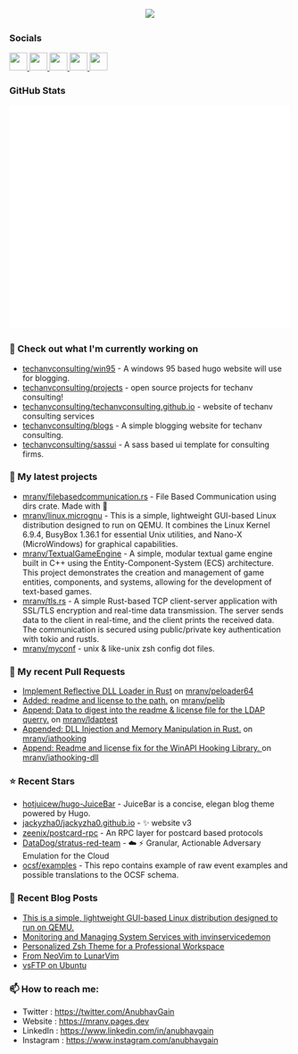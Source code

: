 <p align="center"><img src="https://raw.githubusercontent.com/mranv/mranv/main/anubhavgain.png" /></p>



### Socials

<p align="left"> <a href="https://www.github.com/mranv" target="_blank" rel="noreferrer"> <picture> <source media="(prefers-color-scheme: dark)" srcset="https://raw.githubusercontent.com/danielcranney/readme-generator/main/public/icons/socials/github-dark.svg" /> <source media="(prefers-color-scheme: light)" srcset="https://raw.githubusercontent.com/danielcranney/readme-generator/main/public/icons/socials/github.svg" /> <img src="https://raw.githubusercontent.com/danielcranney/readme-generator/main/public/icons/socials/github.svg" width="32" height="32" /> </picture> </a> <a href="http://www.instagram.com/anubhavgain" target="_blank" rel="noreferrer"> <picture> <source media="(prefers-color-scheme: dark)" srcset="https://raw.githubusercontent.com/danielcranney/readme-generator/main/public/icons/socials/instagram-dark.svg" /> <source media="(prefers-color-scheme: light)" srcset="https://raw.githubusercontent.com/danielcranney/readme-generator/main/public/icons/socials/instagram.svg" /> <img src="https://raw.githubusercontent.com/danielcranney/readme-generator/main/public/icons/socials/instagram.svg" width="32" height="32" /> </picture> </a> <a href="https://www.linkedin.com/in/anubhavgain" target="_blank" rel="noreferrer"> <picture> <source media="(prefers-color-scheme: dark)" srcset="https://raw.githubusercontent.com/danielcranney/readme-generator/main/public/icons/socials/linkedin-dark.svg" /> <source media="(prefers-color-scheme: light)" srcset="https://raw.githubusercontent.com/danielcranney/readme-generator/main/public/icons/socials/linkedin.svg" /> <img src="https://raw.githubusercontent.com/danielcranney/readme-generator/main/public/icons/socials/linkedin.svg" width="32" height="32" /> </picture> </a> <a href="https://mranv.pages.dev/rss.xml" target="_blank" rel="noreferrer"> <picture> <source media="(prefers-color-scheme: dark)" srcset="https://raw.githubusercontent.com/danielcranney/readme-generator/main/public/icons/socials/rss-dark.svg" /> <source media="(prefers-color-scheme: light)" srcset="https://raw.githubusercontent.com/danielcranney/readme-generator/main/public/icons/socials/rss.svg" /> <img src="https://raw.githubusercontent.com/danielcranney/readme-generator/main/public/icons/socials/rss.svg" width="32" height="32" /> </picture> </a> <a href="https://www.x.com/AnubhavGain" target="_blank" rel="noreferrer"> <picture> <source media="(prefers-color-scheme: dark)" srcset="https://raw.githubusercontent.com/danielcranney/readme-generator/main/public/icons/socials/twitter-dark.svg" /> <source media="(prefers-color-scheme: light)" srcset="https://raw.githubusercontent.com/danielcranney/readme-generator/main/public/icons/socials/twitter.svg" /> <img src="https://raw.githubusercontent.com/danielcranney/readme-generator/main/public/icons/socials/twitter.svg" width="32" height="32" /> </picture> </a> </p>

### GitHub Stats

<p align="left"><img src="https://raw.githubusercontent.com/mranv/mranv/main/github-metrics.svg" /></p>

### 👷 Check out what I'm currently working on

- [techanvconsulting/win95](https://github.com/techanvconsulting/win95) - A windows 95 based hugo website will use for blogging. 
- [techanvconsulting/projects](https://github.com/techanvconsulting/projects) - open source projects for techanv consulting!
- [techanvconsulting/techanvconsulting.github.io](https://github.com/techanvconsulting/techanvconsulting.github.io) - website of techanv consulting services
- [techanvconsulting/blogs](https://github.com/techanvconsulting/blogs) - A simple blogging website for techanv consulting.
- [techanvconsulting/sassui](https://github.com/techanvconsulting/sassui) - A sass based ui template for consulting firms.
### 🌱 My latest projects

- [mranv/filebasedcommunication.rs](https://github.com/mranv/filebasedcommunication.rs) - File Based Communication using dirs crate. Made with 🦀
- [mranv/linux.micrognu](https://github.com/mranv/linux.micrognu) - This is a simple, lightweight GUI-based Linux distribution designed to run on QEMU. It combines the Linux Kernel 6.9.4, BusyBox 1.36.1 for essential Unix utilities, and Nano-X (MicroWindows) for graphical capabilities.
- [mranv/TextualGameEngine](https://github.com/mranv/TextualGameEngine) - A simple, modular textual game engine built in C&#43;&#43; using the Entity-Component-System (ECS) architecture. This project demonstrates the creation and management of game entities, components, and systems, allowing for the development of text-based games.
- [mranv/tls.rs](https://github.com/mranv/tls.rs) - A simple Rust-based TCP client-server application with SSL/TLS encryption and real-time data transmission. The server sends data to the client in real-time, and the client prints the received data. The communication is secured using public/private key authentication with tokio and rustls.
- [mranv/myconf](https://github.com/mranv/myconf) - unix &amp; like-unix zsh config dot files.
### 🔨 My recent Pull Requests

- [Implement Reflective DLL Loader in Rust](https://github.com/mranv/peloader64/pull/1) on [mranv/peloader64](https://github.com/mranv/peloader64)
- [Added: readme and license to the path.](https://github.com/mranv/pelib/pull/1) on [mranv/pelib](https://github.com/mranv/pelib)
- [Append: Data to digest into the readme &amp; license file for the LDAP querry.](https://github.com/mranv/ldaptest/pull/1) on [mranv/ldaptest](https://github.com/mranv/ldaptest)
- [Appended: DLL Injection and Memory Manipulation in Rust.](https://github.com/mranv/iathooking/pull/1) on [mranv/iathooking](https://github.com/mranv/iathooking)
- [Append: Readme and license fix for the WinAPI Hooking Library. ](https://github.com/mranv/iathooking-dll/pull/1) on [mranv/iathooking-dll](https://github.com/mranv/iathooking-dll)
### ⭐ Recent Stars

- [hotjuicew/hugo-JuiceBar](https://github.com/hotjuicew/hugo-JuiceBar) - JuiceBar is a concise, elegan blog theme powered by Hugo.
- [jackyzha0/jackyzha0.github.io](https://github.com/jackyzha0/jackyzha0.github.io) - :sparkles: website v3
- [zeenix/postcard-rpc](https://github.com/zeenix/postcard-rpc) - An RPC layer for postcard based protocols
- [DataDog/stratus-red-team](https://github.com/DataDog/stratus-red-team) - :cloud: :zap: Granular, Actionable Adversary Emulation for the Cloud
- [ocsf/examples](https://github.com/ocsf/examples) - This repo contains example of raw event examples and possible translations to the OCSF schema.
### 📰 Recent Blog Posts

- [This is a simple, lightweight GUI-based Linux distribution designed to run on QEMU.](https://mranv.pages.dev/posts/simple-gui-linux-os/)
- [Monitoring and Managing System Services with invinservicedemon](https://mranv.pages.dev/posts/invinservicedemon-system-service-management/)
- [Personalized Zsh Theme for a Professional Workspace](https://mranv.pages.dev/posts/personalized-zsh-theme/)
- [From NeoVim to LunarVim](https://mranv.pages.dev/posts/from-neovim-to-lunarvim/)
- [vsFTP on Ubuntu](https://mranv.pages.dev/posts/vsftp-on-ubuntu/)
### 📫 How to reach me:
  - Twitter   : <https://twitter.com/AnubhavGain>
  - Website   : <https://mranv.pages.dev>
  - LinkedIn  : <https://www.linkedin.com/in/anubhavgain>
  - Instagram : <https://www.instagram.com/anubhavgain>
